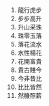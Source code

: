 <!--
 * @Author: your name
 * @Date: 2022-03-09 10:40:41
 * @LastEditTime: 2022-03-11 15:39:05
 * @LastEditors: Please set LastEditors
 * @Description: 打开koroFileHeader查看配置 进行设置: https://github.com/OBKoro1/koro1FileHeader/wiki/%E9%85%8D%E7%BD%AE
 * @FilePath: \stroy\idiom.md
-->

1. 龍行虎步
2. 步步高升
3. 升山采珠
4. 珠零玉落
5. 落花流水
6. 水性楊花
7. 花開富貴
8. 貴古賤今
9. 今非昔比
10. 比比皆然
11. 然糠照薪